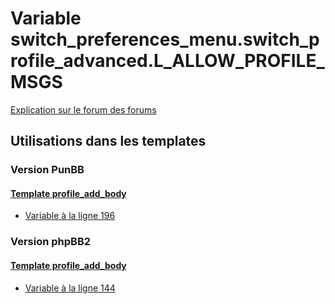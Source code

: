 # Variable switch_preferences_menu.switch_profile_advanced.L_ALLOW_PROFILE_MSGS
[Explication sur le forum des forums](http://forum.forumactif.com/t294113-listing-des-variables#switch_preferences_menu.switch_profile_advanced.L_ALLOW_PROFILE_MSGS)
## Utilisations dans les templates
### Version PunBB
#### [Template profile_add_body](punbb/profile_add_body.md)
* [Variable à la ligne 196](../punbb/profile_add_body.tpl#L196)
### Version phpBB2
#### [Template profile_add_body](subsilver/profile_add_body.md)
* [Variable à la ligne 144](../subsilver/profile_add_body.tpl#L144)